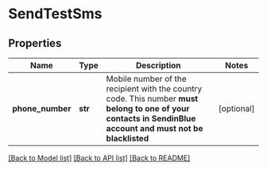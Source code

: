 # SendTestSms

## Properties
Name | Type | Description | Notes
------------ | ------------- | ------------- | -------------
**phone_number** | **str** | Mobile number of the recipient with the country code. This number **must belong to one of your contacts in SendinBlue account and must not be blacklisted**  | [optional] 

[[Back to Model list]](../README.md#documentation-for-models) [[Back to API list]](../README.md#documentation-for-api-endpoints) [[Back to README]](../README.md)

